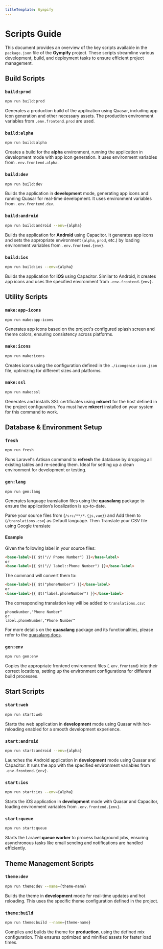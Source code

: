 ```yaml
---
titleTemplate: Gympify
---
```


# Scripts Guide

This document provides an overview of the key scripts available in the `package.json` file of the **Gympify** project. These scripts streamline various development, build, and deployment tasks to ensure efficient project management.

## Build Scripts

### `build:prod`
```bash
npm run build:prod
```
Generates a production build of the application using Quasar, including app icon generation and other necessary assets. The production environment variables from `.env.frontend.prod` are used.

### `build:alpha`
```bash
npm run build:alpha
```
Creates a build for the **alpha** environment, running the application in development mode with app icon generation. It uses environment variables from `.env.frontend.alpha`.

### `build:dev`
```bash
npm run build:dev
```
Builds the application in **development** mode, generating app icons and running Quasar for real-time development. It uses environment variables from `.env.frontend.dev`.

### `build:android`
```bash
npm run build:android --env={alpha}
```
Builds the application for **Android** using Capacitor. It generates app icons and sets the appropriate environment (`alpha`, `prod`, etc.) by loading environment variables from `.env.frontend.{env}`.

### `build:ios`
```bash
npm run build:ios --env={alpha}
```
Builds the application for **iOS** using Capacitor. Similar to Android, it creates app icons and uses the specified environment from `.env.frontend.{env}`.

## Utility Scripts

### `make:app-icons`
```bash
npm run make:app-icons
```
Generates app icons based on the project's configured splash screen and theme colors, ensuring consistency across platforms.

### `make:icons`
```bash
npm run make:icons
```
Creates icons using the configuration defined in the `./icongenie-icon.json` file, optimizing for different sizes and platforms.

### `make:ssl`
```bash
npm run make:ssl
```
Generates and installs SSL certificates using **mkcert** for the host defined in the project configuration. You must have **mkcert** installed on your system for this command to work.

## Database & Environment Setup

### `fresh`
```bash
npm run fresh
```
Runs Laravel's Artisan command to **refresh** the database by dropping all existing tables and re-seeding them. Ideal for setting up a clean environment for development or testing.

### `gen:lang`
```bash
npm run gen:lang
```
Generates language translation files using the **quasalang** package to ensure the application’s localization is up-to-date.

Parse your source files from (`/src/**/*.{js,vue}`) and Add them to (`/translations.csv`) as Default language. Then Translate your CSV file using Google translate

#### Example

Given the following label in your source files:

```html
<base-label>{{ $t("// Phone Number") }}</base-label>
or
<base-label>{{ $t("// label::Phone Number") }}</base-label>
```

The command will convert them to:

```html
<base-label>{{ $t("phoneNumber") }}</base-label>
or
<base-label>{{ $t("label.phoneNumber") }}</base-label>
```

The corresponding translation key will be added to `translations.csv`:

```
phoneNumber,"Phone Number"
or
label.phoneNumber,"Phone Number"
```

For more details on the **quasalang** package and its functionalities, please refer to the [quasalang docs](https://github.com/dipaksarkar/quasalang/blob/master/README.md).

### `gen:env`
```bash
npm run gen:env
```
Copies the appropriate frontend environment files (`.env.frontend`) into their correct locations, setting up the environment configurations for different build processes.

## Start Scripts

### `start:web`
```bash
npm run start:web
```
Starts the web application in **development** mode using Quasar with hot-reloading enabled for a smooth development experience.

### `start:android`
```bash
npm run start:android --env={alpha}
```
Launches the Android application in **development** mode using Quasar and Capacitor. It runs the app with the specified environment variables from `.env.frontend.{env}`.

### `start:ios`
```bash
npm run start:ios --env={alpha}
```
Starts the iOS application in **development** mode with Quasar and Capacitor, loading environment variables from `.env.frontend.{env}`.

### `start:queue`
```bash
npm run start:queue
```
Starts the Laravel **queue worker** to process background jobs, ensuring asynchronous tasks like email sending and notifications are handled efficiently.

## Theme Management Scripts

### `theme:dev`
```bash
npm run theme:dev --name={theme-name}
```
Builds the theme in **development** mode for real-time updates and hot reloading. This uses the specific theme configuration defined in the project.

### `theme:build`
```bash
npm run theme:build --name={theme-name}
```
Compiles and builds the theme for **production**, using the defined mix configuration. This ensures optimized and minified assets for faster load times.